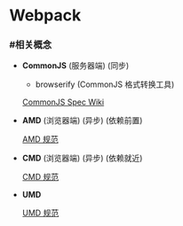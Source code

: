 # Webpack #

### #相关概念 ###

+ __CommonJS__ (服务器端) (同步)

    + browserify (CommonJS 格式转换工具)

    [CommonJS Spec Wiki](http://wiki.commonjs.org/wiki/CommonJS)

+ __AMD__ (浏览器端) (异步) (依赖前置)

    [AMD 规范](https://github.com/amdjs/amdjs-api/wiki/AMD)

+ __CMD__ (浏览器端) (异步) (依赖就近)

    [CMD 规范](https://github.com/seajs/seajs/issues/242)
    
+ __UMD__

    [UMD 规范](https://github.com/umdjs/umd)